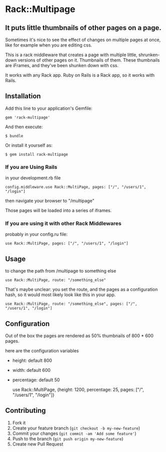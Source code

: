 # Rack::Multipage
## It puts little thumbnails of other pages on a page.

Sometimes it's nice to see the effect of changes on multiple pages at once, like for example when you are editing css.

This is a rack middleware that creates a page with multiple little, shrunken-down versions of other pages on it. Thumbnails of them. These thumbnails are iFrames, and they've been shunken down with css.

It works with any Rack app. Ruby on Rails is a Rack app, so it works with Rails.




## Installation

Add this line to your application's Gemfile:

    gem 'rack-multipage'

And then execute:

    $ bundle

Or install it yourself as:

    $ gem install rack-multipage

### If you are Using Rails

in your development.rb file

    config.middleware.use Rack::MultiPage, pages: ["/", "/users/1", "/login"]

then navigate your browser to "/multipage"

Those pages will be loaded into a series of iframes.

### If you are using it with other Rack Middlewares

probably in your config.ru file:

    use Rack::MultiPage, pages: ["/", "/users/1", "/login"]


## Usage

to change the path from /multipage to something else

    use Rack::MultiPage, route: "/something_else"

That's maybe unclear: you set the route, and the pages as a configuration hash, so it would most likely look like this in your app.

    use Rack::MultiPage, route: "/something_else", pages: ["/", "/users/1", "/login"]

## Configuration

Out of the box the pages are rendered as 50% thumbnails of 800 * 600 pages.

here are the configuration variables

 - height: default 800
 - width: default 600
 - percentage: default 50

    use Rack::MultiPage, {height: 1200, percentage: 25,  pages: ["/", "/users/1", "/login"]}

## Contributing

1. Fork it
2. Create your feature branch (`git checkout -b my-new-feature`)
3. Commit your changes (`git commit -am 'Add some feature'`)
4. Push to the branch (`git push origin my-new-feature`)
5. Create new Pull Request
